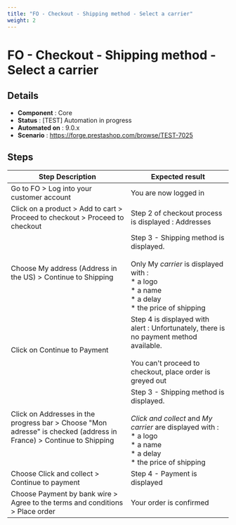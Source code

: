 ```yaml
---
title: "FO - Checkout - Shipping method - Select a carrier"
weight: 2
---
```


# FO - Checkout - Shipping method - Select a carrier
## Details
* **Component** : Core
* **Status** : [TEST] Automation in progress
* **Automated on** : 9.0.x
* **Scenario** : https://forge.prestashop.com/browse/TEST-7025

## Steps
| Step Description | Expected result |
| ----- | ----- |
| Go to FO > Log into your customer account | You are now logged in |
| Click on a product > Add to cart > Proceed to checkout > Proceed to checkout | Step 2 of checkout process is displayed : Addresses |
| Choose My address (Address in the US) > Continue to Shipping | Step 3 - Shipping method is displayed.<br><br>Only My _carrier_ is displayed with :<br> * a logo<br> * a name<br> * a delay<br> * the price of shipping |
| Click on Continue to Payment | Step 4 is displayed with alert : Unfortunately, there is no payment method available.<br><br>You can't proceed to checkout, place order is greyed out |
| Click on Addresses in the progress bar > Choose "Mon adresse" is checked (address in France) > Continue to Shipping | Step 3 - Shipping method is displayed.<br><br>_Click and collect_ and _My carrier_ are displayed with :<br> * a logo<br> * a name<br> * a delay<br> * the price of shipping |
| Choose Click and collect > Continue to payment | Step 4 - Payment is displayed |
| Choose Payment by bank wire > Agree to the terms and conditions > Place order | Your order is confirmed |
